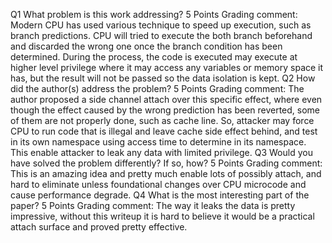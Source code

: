 Q1 What problem is this work addressing?
5 Points
Grading comment:
Modern CPU has used various technique to speed up execution, such as branch predictions. CPU will tried to execute the both branch beforehand and discarded the wrong one once the branch condition has been determined. During the process, the code is executed may execute at higher level privilege where it may access any variables or memory space it has, but the result will not be passed so the data isolation is kept.
Q2 How did the author(s) address the problem?
5 Points
Grading comment:
The author proposed a side channel attach over this specific effect, where even though the effect caused by the wrong prediction has been reverted, some of them are not properly done, such as cache line. So, attacker may force CPU to run code that is illegal and leave cache side effect behind, and test in its own namespace using access time to determine in its namespace. This enable attacker to leak any data with limited privilege.
Q3 Would you have solved the problem differently? If so, how?
5 Points
Grading comment:
This is an amazing idea and pretty much enable lots of possibly attach, and hard to eliminate unless foundational changes over CPU microcode and cause performance degrade.
Q4 What is the most interesting part of the paper?
5 Points
Grading comment:
The way it leaks the data is pretty impressive, without this writeup it is hard to believe it would be a practical attach surface and proved pretty effective.

